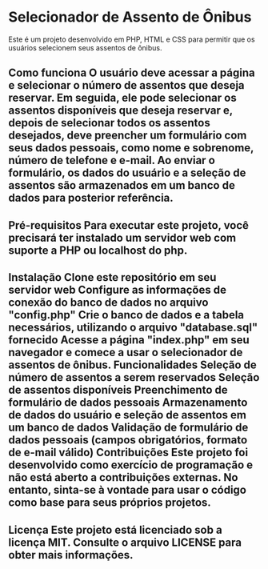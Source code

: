 # Selecionador de Assento de Ônibus
Este é um projeto desenvolvido em PHP, HTML e CSS para permitir que os usuários selecionem seus assentos de ônibus.

<h2>Como funciona
O usuário deve acessar a página e selecionar o número de assentos que deseja reservar. Em seguida, ele pode selecionar os assentos disponíveis que deseja reservar e, depois de selecionar todos os assentos desejados, deve preencher um formulário com seus dados pessoais, como nome e sobrenome, número de telefone e e-mail. Ao enviar o formulário, os dados do usuário e a seleção de assentos são armazenados em um banco de dados para posterior referência.

<h2>Pré-requisitos
Para executar este projeto, você precisará ter instalado um servidor web com suporte a PHP ou localhost do php.

<h2>Instalação
Clone este repositório em seu servidor web
Configure as informações de conexão do banco de dados no arquivo "config.php"
Crie o banco de dados e a tabela necessários, utilizando o arquivo "database.sql" fornecido
Acesse a página "index.php" em seu navegador e comece a usar o selecionador de assentos de ônibus.
Funcionalidades
Seleção de número de assentos a serem reservados
Seleção de assentos disponíveis
Preenchimento de formulário de dados pessoais
Armazenamento de dados do usuário e seleção de assentos em um banco de dados
Validação de formulário de dados pessoais (campos obrigatórios, formato de e-mail válido)
Contribuições
Este projeto foi desenvolvido como exercício de programação e não está aberto a contribuições externas. No entanto, sinta-se à vontade para usar o código como base para seus próprios projetos.

<h2>Licença
Este projeto está licenciado sob a licença MIT. Consulte o arquivo LICENSE para obter mais informações.
